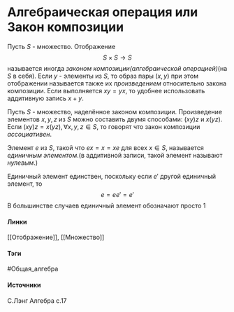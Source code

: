 # Алгебраическая операция или Закон композиции
Пусть $S$ - множество. Отображение
$$
S\times S\rightarrow S
$$
называется иногда *законом композиции(алгебраической операцией)*(на $S$ в себя). Если $y$ - элементы из $S$, то образ пары $(x,y)$ при этом отображении называется также их *произведением* относительно закона композиции. Если выполняется $xy=yx$, то удобнее использовать аддитивную запись $x+y$.

Пусть $S$ - множество, наделённое законом композиции. Произведение элементов $x,y,z$ из $S$ можно составить двумя способами: $(xy)z$ и $x(yz)$. Если $(xy)z=x(yz),\forall x,y,z\in S$, то говорят что закон композиции *ассоциативен*.

Элемент $e$ из $S$, такой что $ex=x=xe$ для всех $x\in S$, называется *единичным элементом*.(в аддитивной записи, такой элемент называют *нулевым*.)

Единичный элемент единствен, поскольку если $e'$ другой единичный элемент, то
$$
e=ee'=e'
$$
В большинстве случаев единичный элемент обозначают просто $1$
#### Линки
 [[Отображение]],
 [[Множество]]
#### Тэги
 #Общая_алгебра 
#### Источники
С.Лэнг Алгебра с.17